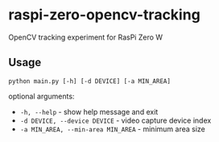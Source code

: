 raspi-zero-opencv-tracking
==========================

OpenCV tracking experiment for RasPi Zero W


Usage
-----
```
python main.py [-h] [-d DEVICE] [-a MIN_AREA]
```

optional arguments:

* `-h, --help` - show help message and exit
* `-d DEVICE, --device DEVICE` - video capture device index
* `-a MIN_AREA, --min-area MIN_AREA` - minimum area size
